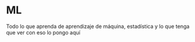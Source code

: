 # ML
Todo lo que aprenda de aprendizaje de máquina, estadística y lo que tenga que ver con eso lo pongo aquí
